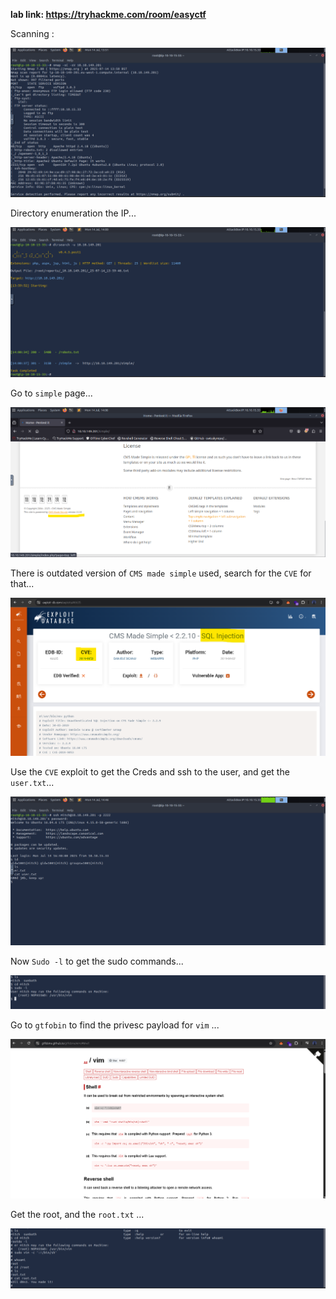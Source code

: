 **lab link: <https://tryhackme.com/room/easyctf>**

Scanning :

![nmap](../assets/tryhackme/simple_ctf/nmap_normal.png)

Directory enumeration the IP...

![dir](../assets/tryhackme/simple_ctf/dirsearch.png)

Go to `simple` page...

![simple](../assets/tryhackme/simple_ctf/website_simple.png)

There is outdated version of `CMS made simple` used, search for the `CVE` for that...

![cve](../assets/tryhackme/simple_ctf/cve_exploit.png)

Use the `CVE` exploit to get the Creds and ssh to the user, and get the `user.txt`...

![user](../assets/tryhackme/simple_ctf/user_txt.png)

Now `Sudo -l` to get the sudo commands...

![sudo](../assets/tryhackme/simple_ctf/vim_exp.png)

Go to `gtfobin` to find the privesc payload for `vim` ...

![gtfo](../assets/tryhackme/simple_ctf/vim_gtfo.png)

Get the root, and the `root.txt` ...

![root](../assets/tryhackme/simple_ctf/final_flag.png)